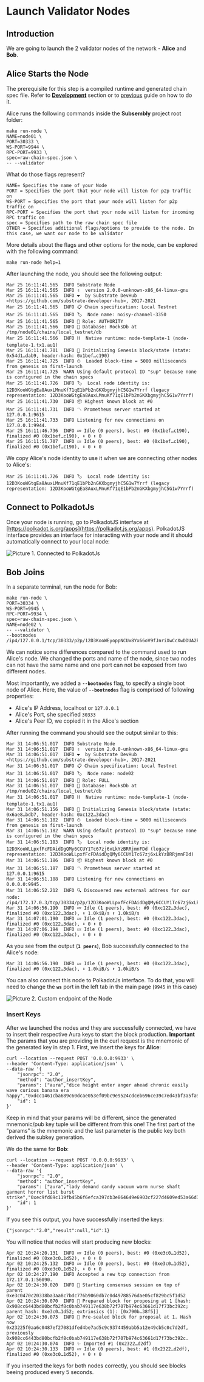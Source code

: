# Launch Validator Nodes

## Introduction

We are going to launch the 2 validator nodes of the network - **Alice** and **Bob**.

## Alice Starts the Node

The prerequisite for this step is a compiled runtime and generated chain spec file. Refer to [**Development**](../../development/development.md) section or to [previous](../create-your-first-subsembly-runtime/) guide on how to do it.

Alice runs the following commands inside the **Subsembly** project root folder:

```text
make run-node \
NAME=node01 \
PORT=30333 \
WS-PORT=9944 \
RPC-PORT=9933 \
spec=raw-chain-spec.json \
-- --validator
```

What do those flags represent?

```text
NAME= Specifies the name of your Node
PORT = Specifies the port that your node will listen for p2p traffic on
WS-PORT = Specifies the port that your node will listen for p2p traffic on
RPC-PORT = Specifies the port that your node will listen for incoming RPC traffic on
spec = Specifies path to the raw chain spec file
OTHER = Specifies additional flags/options to provide to the node. In this case, we want our node to be validator
```

More details about the flags and other options for the node, can be explored with the following command:

```text
make run-node help=1
```

After launching the node, you should see the following output:

```text
Mar 25 16:11:41.565  INFO Substrate Node    
Mar 25 16:11:41.565  INFO ✌️  version 2.0.0-unknown-x86_64-linux-gnu    
Mar 25 16:11:41.565  INFO ❤️  by Substrate DevHub <https://github.com/substrate-developer-hub>, 2017-2021    
Mar 25 16:11:41.565  INFO 📋 Chain specification: Local Testnet    
Mar 25 16:11:41.565  INFO 🏷  Node name: noisy-channel-3350    
Mar 25 16:11:41.565  INFO 👤 Role: AUTHORITY    
Mar 25 16:11:41.566  INFO 💾 Database: RocksDb at /tmp/node01/chains/local_testnet/db    
Mar 25 16:11:41.566  INFO ⛓  Native runtime: node-template-1 (node-template-1.tx1.au1)    
Mar 25 16:11:41.701  INFO 🔨 Initializing Genesis block/state (state: 0x54d1…dab9, header-hash: 0x1bef…c190)    
Mar 25 16:11:41.725  INFO ⏱  Loaded block-time = 5000 milliseconds from genesis on first-launch    
Mar 25 16:11:41.725  WARN Using default protocol ID "sup" because none is configured in the chain specs    
Mar 25 16:11:41.726  INFO 🏷  Local node identity is: 12D3KooWGtgEa8AuxLMnuKf71qE1bPb2nGKXbgmyjhC5G1w7Yrrf (legacy representation: 12D3KooWGtgEa8AuxLMnuKf71qE1bPb2nGKXbgmyjhC5G1w7Yrrf)    
Mar 25 16:11:41.730  INFO 📦 Highest known block at #0    
Mar 25 16:11:41.731  INFO 〽️ Prometheus server started at 127.0.0.1:9615    
Mar 25 16:11:41.733  INFO Listening for new connections on 127.0.0.1:9944.    
Mar 25 16:11:46.736  INFO 💤 Idle (0 peers), best: #0 (0x1bef…c190), finalized #0 (0x1bef…c190), ⬇ 0 ⬆ 0    
Mar 25 16:11:51.707  INFO 💤 Idle (0 peers), best: #0 (0x1bef…c190), finalized #0 (0x1bef…c190), ⬇ 0 ⬆ 0
```

We copy Alice's node identity to use it when we are connecting other nodes to Alice's:

```text
Mar 25 16:11:41.726  INFO 🏷  Local node identity is: 12D3KooWGtgEa8AuxLMnuKf71qE1bPb2nGKXbgmyjhC5G1w7Yrrf (legacy representation: 12D3KooWGtgEa8AuxLMnuKf71qE1bPb2nGKXbgmyjhC5G1w7Yrrf)
```

## Connect to PolkadotJs

Once your node is running, go to PolkadotJS interface at [https://polkadot.js.org/apps](https://polkadot.js.org/apps). PolkadotJS interface provides an interface for interacting with your node and it should automatically connect to your local node:

![Picture 1. Connected to PolkadotJs](../../.gitbook/assets/screenshot-2021-03-31-at-16.27.13.png)

## Bob Joins

In a separate terminal, run the node for Bob:

```text
make run-node \
PORT=30334 \
WS-PORT=9945 \
RPC-PORT=9934 \
spec=raw-chain-spec.json \
NAME=node02 \
-- --validator \
--bootnodes /ip4/127.0.0.1/tcp/30333/p2p/12D3KooWEyoppNCUx8Yx66oV9fJnriXwCcXwDDUA2kj6vnc6iDEp
```

We can notice some differences compared to the command used to run Alice's node. We changed the ports and name of the node, since two nodes can not have the same name and one port can not be exposed from two different nodes.

Most importantly, we added a **`--bootnodes`** flag, to specify a single boot node of Alice. Here, the value of **`--bootnodes`** flag is comprised of following properties:

* Alice's IP Address, localhost or `127.0.0.1`
* Alice's Port, she specified `30333`
* Alice's Peer ID, we copied it in the Alice's section

After running the command you should see the output similar to this:

```text
Mar 31 14:06:51.017  INFO Substrate Node    
Mar 31 14:06:51.017  INFO ✌️  version 2.0.0-unknown-x86_64-linux-gnu    
Mar 31 14:06:51.017  INFO ❤️  by Substrate DevHub <https://github.com/substrate-developer-hub>, 2017-2021    
Mar 31 14:06:51.017  INFO 📋 Chain specification: Local Testnet    
Mar 31 14:06:51.017  INFO 🏷  Node name: node02    
Mar 31 14:06:51.017  INFO 👤 Role: FULL    
Mar 31 14:06:51.017  INFO 💾 Database: RocksDb at /tmp/node02/chains/local_testnet/db    
Mar 31 14:06:51.017  INFO ⛓  Native runtime: node-template-1 (node-template-1.tx1.au1)    
Mar 31 14:06:51.156  INFO 🔨 Initializing Genesis block/state (state: 0x6ae8…bdb7, header-hash: 0xc122…3dac)    
Mar 31 14:06:51.182  INFO ⏱  Loaded block-time = 5000 milliseconds from genesis on first-launch    
Mar 31 14:06:51.182  WARN Using default protocol ID "sup" because none is configured in the chain specs    
Mar 31 14:06:51.183  INFO 🏷  Local node identity is: 12D3KooWLLpxfFcFDAidDgQMy6CCUY1Tc67zj6xLkYzBRRjmnFDd (legacy representation: 12D3KooWLLpxfFcFDAidDgQMy6CCUY1Tc67zj6xLkYzBRRjmnFDd)    
Mar 31 14:06:51.186  INFO 📦 Highest known block at #0    
Mar 31 14:06:51.187  INFO 〽️ Prometheus server started at 127.0.0.1:9615    
Mar 31 14:06:51.188  INFO Listening for new connections on 0.0.0.0:9945.    
Mar 31 14:06:52.212  INFO 🔍 Discovered new external address for our node: /ip4/172.17.0.3/tcp/30334/p2p/12D3KooWLLpxfFcFDAidDgQMy6CCUY1Tc67zj6xLkYzBRRjmnFDd    
Mar 31 14:06:56.190  INFO 💤 Idle (1 peers), best: #0 (0xc122…3dac), finalized #0 (0xc122…3dac), ⬇ 1.0kiB/s ⬆ 1.0kiB/s    
Mar 31 14:07:01.190  INFO 💤 Idle (1 peers), best: #0 (0xc122…3dac), finalized #0 (0xc122…3dac), ⬇ 0 ⬆ 0    
Mar 31 14:07:06.194  INFO 💤 Idle (1 peers), best: #0 (0xc122…3dac), finalized #0 (0xc122…3dac), ⬇ 0 ⬆ 0
```

As you see from the output \(**`1 peers`**\), Bob successfully connected to the Alice's node:

```text
Mar 31 14:06:56.190  INFO 💤 Idle (1 peers), best: #0 (0xc122…3dac), finalized #0 (0xc122…3dac), ⬇ 1.0kiB/s ⬆ 1.0kiB/s
```

You can also connect this node to PolkadotJs interface. To do that, you will need to change the **`ws`** port in the left tab in the main page \(`9945` in this case\)

![Picture 2. Custom endpoint of the Node](../../.gitbook/assets/screenshot-2021-03-31-at-18.18.54.png)

### Insert Keys

After we launched the nodes and they are successfully connected, we have to insert their respective Aura keys to start the block production.
**Important**
The params that you are providing in the curl request is the mnemonic of the generated key in step 1. First, we insert the keys for **Alice**:

```text
curl --location --request POST '0.0.0.0:9933' \
--header 'Content-Type: application/json' \
--data-raw '{
    "jsonrpc": "2.0",
    "method": "author_insertKey",
    "params": ["aura","dice height enter anger ahead chronic easily wave curious banana era happy","0xdcc1461cba689c60dcae053ef09bc9e9524cdceb696ce39c7ed43bf3a5fa9659"],
    "id": 1
}'
```
Keep in mind that your params will be different, since the generated mnemonic/pub key tuple will be different from this one!
The first part of the "params" is the mnemonic and the last parameter is the public key both derived the subkey generation.

We do the same for **Bob**:

```text
curl --location --request POST '0.0.0.0:9933' \
--header 'Content-Type: application/json' \
--data-raw '{
    "jsonrpc": "2.0",
    "method": "author_insertKey",
    "params": ["aura","lady demand candy vacuum warm nurse shaft garment horror list burst strike","0xec9fd69c119fb45b6f6efca397db3e864649e6903cf227d4609ed53a66d3bf1e"],
    "id": 1
}'
```

If you see this output, you have successfully inserted the keys:

```text
{"jsonrpc":"2.0","result":null,"id":1}
```

You will notice that nodes will start producing new blocks:

```text
Apr 02 10:24:20.131  INFO 💤 Idle (0 peers), best: #0 (0xe3c0…1d52), finalized #0 (0xe3c0…1d52), ⬇ 0 ⬆ 0    
Apr 02 10:24:25.132  INFO 💤 Idle (0 peers), best: #0 (0xe3c0…1d52), finalized #0 (0xe3c0…1d52), ⬇ 0 ⬆ 0    
Apr 02 10:24:27.190  INFO Accepted a new tcp connection from 172.17.0.1:56090.    
Apr 02 10:24:30.020  INFO 🙌 Starting consensus session on top of parent 0xe3c0470c20338ba3aa8c7bdc776b9060db7c0d49788576dae05cf829bc5f1d52    
Apr 02 10:24:30.070  INFO 🎁 Prepared block for proposing at 1 [hash: 0x908cc6443bd80bcfb2f8c0bab749117e638b72f707b974c63661d17f73bc392c; parent_hash: 0xe3c0…1d52; extrinsics (1): [0x790b…38f5]]    
Apr 02 10:24:30.073  INFO 🔖 Pre-sealed block for proposal at 1. Hash now 0x23225f0aa6c0487ef27081dfed4be7ad5c9c9374459abb5a12e49cb5c0c7d2df, previously 0x908cc6443bd80bcfb2f8c0bab749117e638b72f707b974c63661d17f73bc392c.    
Apr 02 10:24:30.074  INFO ✨ Imported #1 (0x2322…d2df)    
Apr 02 10:24:30.133  INFO 💤 Idle (0 peers), best: #1 (0x2322…d2df), finalized #0 (0xe3c0…1d52), ⬇ 0 ⬆ 0
```
If you inserted the keys for both nodes correctly, you should see blocks beeing produced every 5 seconds.
